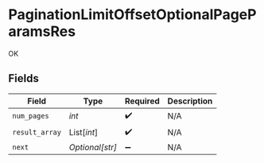 # PaginationLimitOffsetOptionalPageParamsRes

OK


## Fields

| Field              | Type               | Required           | Description        |
| ------------------ | ------------------ | ------------------ | ------------------ |
| `num_pages`        | *int*              | :heavy_check_mark: | N/A                |
| `result_array`     | List[*int*]        | :heavy_check_mark: | N/A                |
| `next`             | *Optional[str]*    | :heavy_minus_sign: | N/A                |
